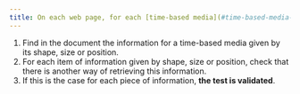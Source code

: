 ```yaml
---
title: On each web page, for each [time-based media](#time-based-media-audio-video-and-synchronised), information must not be conveyed solely [by shape, size or location](#indication-conveyed-by-shape-size-or-location). Is this rule respected?
---
```


1. Find in the document the information for a time-based media given by its shape, size or position.
2. For each item of information given by shape, size or position, check that there is another way of retrieving this information.
3. If this is the case for each piece of information, **the test is validated**.

